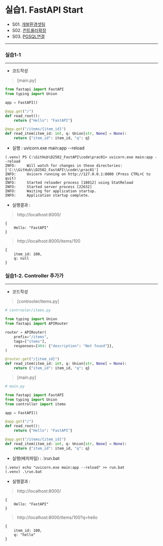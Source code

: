 # 실습1. FastAPI Start

- S01. [개발환경셋팅](./S01_개발환경셋팅.md) 
- S02. [컨트롤러확장](./S02_컨트롤러확장.md)
- S03. [PGSQL연결  ](./S03_PGSQL연결.md)

---

### 실습1-1 
---
- 코드작성 
> [main.py]
```python
from fastapi import FastAPI
from typing import Union

app = FastAPI()

@app.get("/")
def read_root():
    return {"Hello": "FastAPI"}

@app.get("/items/{item_id}")
def read_item(item_id: int, q: Union[str, None] = None):
    return {"item_id": item_id, "q": q}
```

- 실행 : uvicorn.exe main:app --reload
```
(.venv) PS C:\GitHub\D2502_FastAPI\code\prac01> uvicorn.exe main:app --reload
INFO:     Will watch for changes in these directories: ['C:\\GitHub\\D2502_FastAPI\\code\\prac01']
INFO:     Uvicorn running on http://127.0.0.1:8000 (Press CTRL+C to quit)
INFO:     Started reloader process [18012] using StatReload
INFO:     Started server process [22632]
INFO:     Waiting for application startup.
INFO:     Application startup complete.
```
- 실행결과 : 
> http://localhost:8000/
```
{
    Hello: "FastAPI"
}
```
> http://localhost:8000/items/100
```
{
    item_id: 100,
    q: null
}
```


### 실습1-2. Controller 추가가 
---
- 코드작성 
> [controoler/items.py]
```python
# controoler/items.py

from typing import Union
from fastapi import APIRouter

router = APIRouter(
    prefix="/items",
    tags=["items"],
    responses={404: {"description": "Not found"}},
)

@router.get("/{item_id}")
def read_item(item_id: int, q: Union[str, None] = None):
    return {"item_id": item_id, "q": q}

```

> [main.py]
```python
# main.py

from fastapi import FastAPI
from typing import Union
from controller import items

app = FastAPI()

@app.get("/")
def read_root():
    return {"Hello": "FastAPI"}

@app.get("/items/{item_id}")
def read_item(item_id: int, q: Union[str, None] = None):
    return {"item_id": item_id, "q": q}

```

- 실행(배치파일) : .\run.bat
```
(.venv) echo "uvicorn.exe main:app --reload" >> run.bat
(.venv) .\run.bat

```

- 실행결과 : 
> http://localhost:8000/
```
{
    Hello: "FastAPI"
}
```
> http://localhost:8000/items/100?q=hello
```
{
    item_id: 100,
    q: "hello"
}
```
